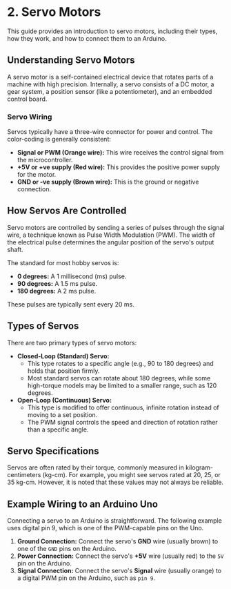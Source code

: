 # 2. Servo Motors

This guide provides an introduction to servo motors, including their types, how they work, and how to connect them to an Arduino.

## Understanding Servo Motors

A servo motor is a self-contained electrical device that rotates parts of a machine with high precision. Internally, a servo consists of a DC motor, a gear system, a position sensor (like a potentiometer), and an embedded control board.

### Servo Wiring

Servos typically have a three-wire connector for power and control. The color-coding is generally consistent:

* **Signal or PWM (Orange wire):** This wire receives the control signal from the microcontroller.
* **+5V or +ve supply (Red wire):** This provides the positive power supply for the motor.
* **GND or -ve supply (Brown wire):** This is the ground or negative connection.

## How Servos Are Controlled

Servo motors are controlled by sending a series of pulses through the signal wire, a technique known as Pulse Width Modulation (PWM). The width of the electrical pulse determines the angular position of the servo's output shaft.

The standard for most hobby servos is:
* **0 degrees:** A 1 millisecond (ms) pulse.
* **90 degrees:** A 1.5 ms pulse.
* **180 degrees:** A 2 ms pulse.

These pulses are typically sent every 20 ms.

## Types of Servos

There are two primary types of servo motors:

* **Closed-Loop (Standard) Servo:**
    * This type rotates to a specific angle (e.g., 90 to 180 degrees) and holds that position firmly.
    * Most standard servos can rotate about 180 degrees, while some high-torque models may be limited to a smaller range, such as 120 degrees.
* **Open-Loop (Continuous) Servo:**
    * This type is modified to offer continuous, infinite rotation instead of moving to a set position.
    * The PWM signal controls the speed and direction of rotation rather than a specific angle.

## Servo Specifications

Servos are often rated by their torque, commonly measured in kilogram-centimeters (kg-cm). For example, you might see servos rated at 20, 25, or 35 kg-cm. However, it is noted that these values may not always be reliable.

## Example Wiring to an Arduino Uno

Connecting a servo to an Arduino is straightforward. The following example uses digital pin 9, which is one of the PWM-capable pins on the Uno.

1.  **Ground Connection:** Connect the servo's **GND** wire (usually brown) to one of the `GND` pins on the Arduino.
2.  **Power Connection:** Connect the servo's **+5V** wire (usually red) to the `5V` pin on the Arduino.
3.  **Signal Connection:** Connect the servo's **Signal** wire (usually orange) to a digital PWM pin on the Arduino, such as `pin 9`.